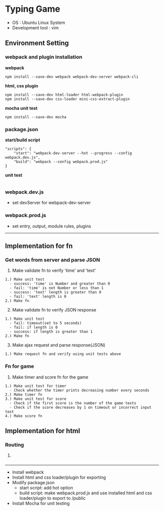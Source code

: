 # Typing Game
- OS : Ubuntu Linux System
- Development tool : vim

## Environment Setting

### webpack and plugin installation
**webpack**
```
npm install --save-dev webpack webpack-dev-server webpack-cli
```
**html, css plugin**
```
npm install --save-dev html-loader html-webpack-plugin
npm install --save-dev css-loader mini-css-extract-plugin
```
**mocha unit test**
```
npm install --save-dev mocha
```

### package.json
**start/build script**
```
"scripts": {
    "start": "webpack-dev-server --hot --progress --config webpack.dev.js",
    "build": "webpack --config webpack.prod.js"
}
```
**unit test**
```
```

### webpack.dev.js
- set devServer for webpack-dev-server

### webpack.prod.js
- set entry, output, module rules, plugins

---
## Implementation for fn
### Get words from server and parse JSON
1. Make validate fn to verify 'time' and 'text'
```
1.) Make unit test
  - success: 'time' is Number and greater than 0
  - fail: 'time' is not Number or less than 1
  - success: 'text' length is greater than 0
  - fail: 'text' length is 0
2.) Make fn 
```

2. Make validate fn to verify JSON response
```
1.) Make unit test
  - fail: timeout(set to 5 seconds)
  - fail: if length is 0
  - success: if length is greater than 1
2.) Make fn
```

3. Make ajax request and parse response(JSON)
```
1.) Make request fn and verify using unit tests above
```

### Fn for game
1. Make timer and score fn for the game
```
1.) Make unit test for timer
  - Check whether the timer prints decreasing number every seconds
2.) Make timer fn
3.) Make unit test for score
  - Check if the first score is the number of the game texts
  - Check if the score decreases by 1 on timeout or incorrect input text
4.) Make score fn
```

## Implementation for html
### Routing
1.


###



---
- Install webpack
- Install html and css loader/plugin for exporting
- Modify package.json
  - start script: add hot option
  - build script: make webpack.prod.js and use installed html and css loader/plugin to export to /public
- Install Mocha for unit testing


